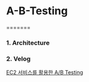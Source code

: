 # A-B-Testing

=======

### 1. Architecture

[Architecture]: ./Architecture/abtesting.drawio.png "A/B Testing 실습의 Architecture"

### 2. Velog

[EC2 서비스를 활용한 A/B Testing](https://github.com/JeongAnNa/A-B-Testing)